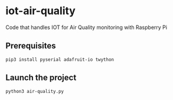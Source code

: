 # iot-air-quality
Code that handles IOT for Air Quality monitoring with Raspberry Pi

## Prerequisites
`pip3 install pyserial adafruit-io twython`

## Launch the project
`python3 air-quality.py`
